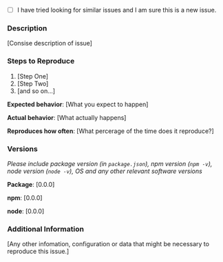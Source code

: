 <!--
Before you submit this issue, make sure you have tried searching through the exisiting issues (open and closed) to see if your issue has already been posted.

Have you read our Code of Conduct? By filing an issue you comply with it, so it'd be best to give it a read: 
-->

- [ ] I have tried looking for similar issues and I am sure this is a new issue.
<!-- Place an x in the box if you have -->

### Description
[Consise description of issue]

### Steps to Reproduce
1. [Step One]
2. [Step Two]
3. [and so on...]

**Expected behavior**: [What you expect to happen]

**Actual behavior**: [What actually happens]

**Reproduces how often**: [What percerage of the time does it reproduce?]

### Versions
_Please include package version (in `package.json`), npm version (`npm -v`), node version (`node -v`), OS and any other relevant software versions_

**Package**: [0.0.0]

**npm**: [0.0.0]

**node**: [0.0.0]

### Additional Information
[Any other infomation, configuration or data that might be necessary to reproduce this issue.]